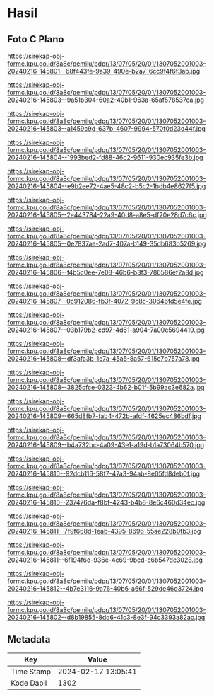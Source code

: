 # Hasil

## Foto C Plano

https://sirekap-obj-formc.kpu.go.id/8a8c/pemilu/pdpr/13/07/05/20/01/1307052001003-20240216-145801--68f443fe-9a39-490e-b2a7-6cc9f4f6f3ab.jpg

https://sirekap-obj-formc.kpu.go.id/8a8c/pemilu/pdpr/13/07/05/20/01/1307052001003-20240216-145803--9a51b304-60a2-40b1-963a-65af578537ca.jpg

https://sirekap-obj-formc.kpu.go.id/8a8c/pemilu/pdpr/13/07/05/20/01/1307052001003-20240216-145803--a1459c9d-637b-4607-9994-570f0d23d44f.jpg

https://sirekap-obj-formc.kpu.go.id/8a8c/pemilu/pdpr/13/07/05/20/01/1307052001003-20240216-145804--1993bed2-fd88-46c2-9611-930ec935fe3b.jpg

https://sirekap-obj-formc.kpu.go.id/8a8c/pemilu/pdpr/13/07/05/20/01/1307052001003-20240216-145804--e9b2ee72-4ae5-48c2-b5c2-1bdb4e8627f5.jpg

https://sirekap-obj-formc.kpu.go.id/8a8c/pemilu/pdpr/13/07/05/20/01/1307052001003-20240216-145805--2e443784-22a9-40d8-a8e5-df20e28d7c6c.jpg

https://sirekap-obj-formc.kpu.go.id/8a8c/pemilu/pdpr/13/07/05/20/01/1307052001003-20240216-145805--0e7837ae-2ad7-407a-b149-35db683b5269.jpg

https://sirekap-obj-formc.kpu.go.id/8a8c/pemilu/pdpr/13/07/05/20/01/1307052001003-20240216-145806--f4b5c0ee-7e08-46b6-b3f3-786586ef2a8d.jpg

https://sirekap-obj-formc.kpu.go.id/8a8c/pemilu/pdpr/13/07/05/20/01/1307052001003-20240216-145807--0c912086-fb3f-4072-9c8c-30646fd5e4fe.jpg

https://sirekap-obj-formc.kpu.go.id/8a8c/pemilu/pdpr/13/07/05/20/01/1307052001003-20240216-145807--03b179b2-cd97-4d61-a904-7a00e5694419.jpg

https://sirekap-obj-formc.kpu.go.id/8a8c/pemilu/pdpr/13/07/05/20/01/1307052001003-20240216-145808--df3afa3b-1e7a-45a5-8a57-615c7b757a78.jpg

https://sirekap-obj-formc.kpu.go.id/8a8c/pemilu/pdpr/13/07/05/20/01/1307052001003-20240216-145808--3825cfce-0323-4b62-b01f-5b99ac3e682a.jpg

https://sirekap-obj-formc.kpu.go.id/8a8c/pemilu/pdpr/13/07/05/20/01/1307052001003-20240216-145809--665d8fb7-fab4-472b-afdf-4625ec486bdf.jpg

https://sirekap-obj-formc.kpu.go.id/8a8c/pemilu/pdpr/13/07/05/20/01/1307052001003-20240216-145809--b4a732bc-4a09-43e1-a19d-b1a73064b570.jpg

https://sirekap-obj-formc.kpu.go.id/8a8c/pemilu/pdpr/13/07/05/20/01/1307052001003-20240216-145810--92dcb116-58f7-47a3-94ab-8e05fd8deb0f.jpg

https://sirekap-obj-formc.kpu.go.id/8a8c/pemilu/pdpr/13/07/05/20/01/1307052001003-20240216-145810--237476da-f8bf-4243-b4b8-8e6c460d34ec.jpg

https://sirekap-obj-formc.kpu.go.id/8a8c/pemilu/pdpr/13/07/05/20/01/1307052001003-20240216-145811--7f9f668d-1eab-4395-8696-55ae228b0fb3.jpg

https://sirekap-obj-formc.kpu.go.id/8a8c/pemilu/pdpr/13/07/05/20/01/1307052001003-20240216-145811--6f194f6d-936e-4c69-9bcd-c6b547dc3028.jpg

https://sirekap-obj-formc.kpu.go.id/8a8c/pemilu/pdpr/13/07/05/20/01/1307052001003-20240216-145812--4b7e3116-9a76-40b6-a66f-529de46d3724.jpg

https://sirekap-obj-formc.kpu.go.id/8a8c/pemilu/pdpr/13/07/05/20/01/1307052001003-20240216-145802--d8b19855-8dd6-41c3-8e3f-94c3393a82ac.jpg


## Metadata

| Key        | Value               |
| ---------- | ------------------- |
| Time Stamp | 2024-02-17 13:05:41 |
| Kode Dapil | 1302                |



